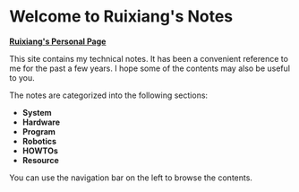 # Welcome to Ruixiang's Notes

**[Ruixiang's Personal Page](https://rdu.im/)**

This site contains my technical notes. It has been a convenient reference to me for the past a few years. I hope some of the contents may also be useful to you.

The notes are categorized into the following sections:

* **System**
* **Hardware**
* **Program**
* **Robotics**
* **HOWTOs**
* **Resource**

You can use the navigation bar on the left to browse the contents.